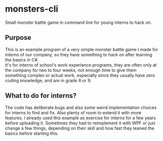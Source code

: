 # monsters-cli
Small monster battle game in command line for young interns to hack on.

## Purpose
This is an example program of a very simple monster battle game I made for interns of our company, so they have something to hack on after learning the basics in C#.  
It's for interns of school's work experience programs, they are often only at the company for two to four weeks,
not enough time to give them something complex or actual work,
especially since they usually have zero coding knowledge, and are in grade 8 or 9.

## What to do for interns?
The code has deliberate bugs and also some weird implementation choices for interns to find and fix. Also plenty of room to extend it with more features.
I already used this example as exercise for interns for a few years before uploading it. Sometimes they had to reimplement it with WPF or just change a few things,
depending on their skill and how fast they leaned the basics before starting this.
